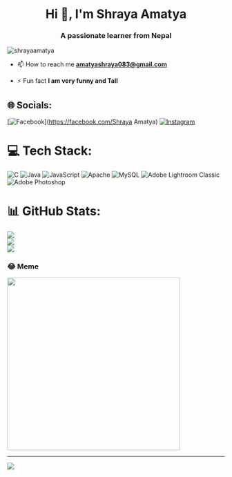 <h1 align="center">Hi 👋, I'm Shraya Amatya</h1>
<h3 align="center">A passionate learner from Nepal</h3>

<p align="left"> <img src="https://komarev.com/ghpvc/?username=shrayaamatya&label=Profile%20views&color=0e75b6&style=flat" alt="shrayaamatya" /> </p>

- 📫 How to reach me **amatyashraya083@gmail.com**

- ⚡ Fun fact **I am very funny and Tall**

## 🌐 Socials:
[![Facebook](https://img.shields.io/badge/Facebook-%231877F2.svg?logo=Facebook&logoColor=white)](https://facebook.com/Shraya Amatya) [![Instagram](https://img.shields.io/badge/Instagram-%23E4405F.svg?logo=Instagram&logoColor=white)](https://instagram.com/amatya.shraya) 

# 💻 Tech Stack:
![C](https://img.shields.io/badge/c-%2300599C.svg?style=for-the-badge&logo=c&logoColor=white) ![Java](https://img.shields.io/badge/java-%23ED8B00.svg?style=for-the-badge&logo=openjdk&logoColor=white) ![JavaScript](https://img.shields.io/badge/javascript-%23323330.svg?style=for-the-badge&logo=javascript&logoColor=%23F7DF1E) ![Apache](https://img.shields.io/badge/apache-%23D42029.svg?style=for-the-badge&logo=apache&logoColor=white) ![MySQL](https://img.shields.io/badge/mysql-%2300000f.svg?style=for-the-badge&logo=mysql&logoColor=white) ![Adobe Lightroom Classic](https://img.shields.io/badge/Adobe%20Lightroom%20Classic-31A8FF.svg?style=for-the-badge&logo=Adobe%20Lightroom%20Classic&logoColor=white) ![Adobe Photoshop](https://img.shields.io/badge/adobe%20photoshop-%2331A8FF.svg?style=for-the-badge&logo=adobe%20photoshop&logoColor=white)
# 📊 GitHub Stats:
![](https://github-readme-stats.vercel.app/api?username=Shraya-Amatya&theme=dark&hide_border=false&include_all_commits=true&count_private=true)<br/>
![](https://github-readme-streak-stats.herokuapp.com/?user=Shraya-Amatya&theme=dark&hide_border=false)<br/>
![](https://github-readme-stats.vercel.app/api/top-langs/?username=Shraya-Amatya&theme=dark&hide_border=false&include_all_commits=true&count_private=true&layout=compact)

### 😂 Meme
<img src='https://randommeme-five.vercel.app/' style="height: 400px;"/>

---
[![](https://visitcount.itsvg.in/api?id=Shraya-Amatya&icon=0&color=0)](https://visitcount.itsvg.in)

<!-- Proudly created with GPRM ( https://gprm.itsvg.in ) -->
